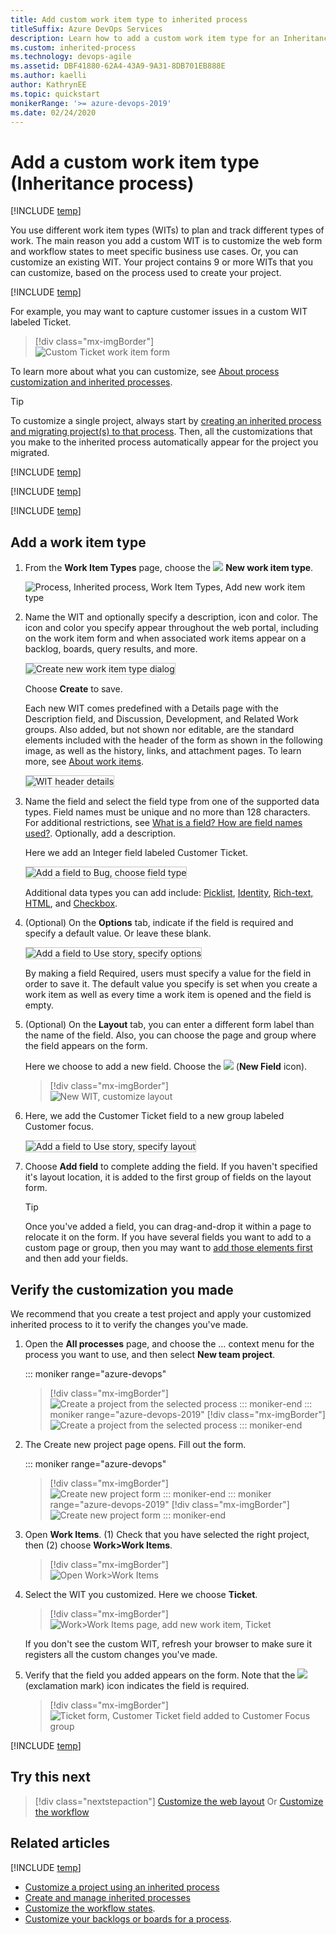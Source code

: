 ```yaml
---
title: Add custom work item type to inherited process
titleSuffix: Azure DevOps Services
description: Learn how to add a custom work item type for an Inheritance process model and apply it to a project.  
ms.custom: inherited-process
ms.technology: devops-agile
ms.assetid: DBF41880-62A4-43A9-9A31-8DB701EB888E
ms.author: kaelli
author: KathrynEE
ms.topic: quickstart
monikerRange: '>= azure-devops-2019'
ms.date: 02/24/2020
---
```


# Add a custom work item type (Inheritance process)     

[!INCLUDE [temp](../../../boards/includes/version-vsts-plus-azdevserver-2019.md)]

You use different work item types (WITs) to plan and track different types of work. The main reason you add a custom WIT is to customize the web form and workflow states to meet specific business use cases. Or, you can customize an existing WIT. Your project contains 9 or more WITs that you can customize, based on the process used to create your project.  

[!INCLUDE [temp](../includes/note-on-prem-link.md)]

For example, you may want to capture customer issues in a custom WIT labeled Ticket.   

> [!div class="mx-imgBorder"]  
> ![Custom Ticket work item form](media/process/custom-wit-new-ticket-form.png)

To learn more about what you can customize, see [About process customization and inherited processes](inheritance-process-model.md). 


> [!TIP]    
> To customize a single project, always start by [creating an inherited process and migrating project(s) to that process](manage-process.md). Then, all the customizations that you make to the inherited process automatically appear for the project you migrated.


[!INCLUDE [temp](../includes/process-prerequisites.md)] 

[!INCLUDE [temp](../includes/open-process-admin-context-ts.md)]

[!INCLUDE [temp](../includes/create-inherited-process.md)] 

<a id="add-wit">  </a>

## Add a work item type

1. From the **Work Item Types** page, choose the ![ ](../../../media/icons/blue-add-icon.png) **New work item type**.

	![Process, Inherited process, Work Item Types, Add new work item type](media/process/cpwit-add-new-wit.png)
 
1. Name the WIT and optionally specify a description, icon and color. The icon and color you specify appear throughout the web portal, including on the work item form and when associated work items appear on a backlog, boards, query results, and more. 

	<img src="media/process/cwit-create-wit-ticket.png" alt="Create new work item type dialog" style="border: 1px solid #C3C3C3;" /> 

	Choose **Create** to save. 

	Each new WIT comes predefined with a Details page with the Description field, and Discussion, Development, and Related Work groups. Also added, but not shown nor editable, are the standard elements included with the header of the form as shown in the following image, as well as the history, links, and attachment pages. To learn more, see [About work items](../../../boards/work-items/about-work-items.md).
 
	<img src="media/process/weblayout-system-controls-details-page.png" alt="WIT header details" style="border: 1px solid #C3C3C3;" /> 

2. Name the field and select the field type from one of the supported data types. Field names must be unique and no more than 128 characters. For additional restrictions, see [What is a field? How are field names used?](inheritance-process-model.md#field-reference). Optionally, add a description.  
	
	Here we add an Integer field labeled Customer Ticket. 

    <img src="media/process/cpfield-add-field-to-bug-type-integer-up1.png" alt="Add a field to Bug, choose field type" style="border: 1px solid #C3C3C3;" /> 

	Additional data types you can add include: [Picklist](customize-process-field.md#pick-list), [Identity](customize-process-field.md#identity), [Rich-text, HTML](customize-process-field.md#html), and [Checkbox](customize-process-field.md#boolean-field).  
	<a id="options">  </a>  
3. (Optional) On the **Options** tab, indicate if the field is required and specify a default value. Or leave these blank. 

   <img src="media/process/cpfield-bug-customer-ticket-options.png" alt="Add a field to Use story, specify options" style="border: 1px solid #C3C3C3;" />  

   By making a field Required, users must specify a value for the field in order to save it. The default value you specify is set when you create a work item as well as every time a work item is opened and the field is empty.

   <a id="layout">  </a>
4. (Optional) On the **Layout** tab, you can enter a different form label than the name of the field. Also, you can choose the page and group where the field appears on the form.  

   Here we choose to add a new field. Choose the ![ ](media/process/new-field-icon.png) (**New Field** icon).  

   > [!div class="mx-imgBorder"]  
   > ![New WIT, customize layout](media/process/cpwit-new-ticket-define.png)    

5. Here, we add the Customer Ticket field to a new group labeled Customer focus. 

   <img src="media/process/cpfield-customer-ticket-layout.png" alt="Add a field to Use story, specify layout" style="border: 1px solid #C3C3C3;" />  

6. Choose **Add field** to complete adding the field. If you haven't specified it's layout location, it is added to the first group of fields on the layout form.  

   > [!TIP]    
   > Once you've added a field, you can drag-and-drop it within a page to relocate it on the form. If you have several fields you want to add to a custom page or group, then you may want to [add those elements first](customize-process-form.md) and then add your fields. 

## Verify the customization you made 

We recommend that you create a test project and apply your customized  inherited process to it to verify the changes you've made. 

1. Open the **All processes** page, and choose the &hellip; context menu for the process you want to use, and then select **New team project**.  

	::: moniker range="azure-devops"
	> [!div class="mx-imgBorder"]  
	> ![Create a project from the selected process](media/process/new-team-project-from-inherited-process-menu.png) 
	::: moniker-end
	::: moniker range="azure-devops-2019"
	> [!div class="mx-imgBorder"]  
	> ![Create a project from the selected process](media/process/add-new-team-project.png) 
	::: moniker-end

1. The Create new project page opens. Fill out the form. 

	::: moniker range="azure-devops"
	> [!div class="mx-imgBorder"]  
	> ![Create new project form](media/process/create-test-project-sprint166.png) 
	::: moniker-end
	::: moniker range="azure-devops-2019"
	> [!div class="mx-imgBorder"]  
	> ![Create new project form](media/process/create-test-project.png) 
	::: moniker-end

2. Open **Work Items**. (1) Check that you have selected the right project, then (2) choose **Work>Work Items**. 

   > [!div class="mx-imgBorder"]  
   > ![Open Work>Work Items](../../../boards/work-items/media/view-add/open-work-items-agile.png)  

3. Select the WIT you customized. Here we choose **Ticket**. 

	> [!div class="mx-imgBorder"]  
	> ![Work>Work Items page, add new work item, Ticket](media/process/add-custom-wit-verify-ticket.png) 

	If you don't see the custom WIT, refresh your browser to make sure it registers all the custom changes you've made. 

4. Verify that the field you added appears on the form. Note that the ![ ](../../../media/icons/required-icon.png) (exclamation mark) icon indicates the field is required.  

   > [!div class="mx-imgBorder"]  
   > ![Ticket form, Customer Ticket field added to Customer Focus group](media/process/add-custom-field-verify-ticket-form.png)  


[!INCLUDE [temp](../includes/change-project-to-inherited-process.md)] 


## Try this next
> [!div class="nextstepaction"]
> [Customize the web layout](customize-process-form.md) 
> Or
> [Customize the workflow](customize-process-workflow.md)

## Related articles 

[!INCLUDE [temp](../includes/note-audit-log-support-process.md)]

- [Customize a project using an inherited process](customize-process.md)
- [Create and manage inherited processes](manage-process.md)
- [Customize the workflow states](customize-process-workflow.md). 
- [Customize your backlogs or boards for a process](customize-process-backlogs-boards.md).  

 

  






